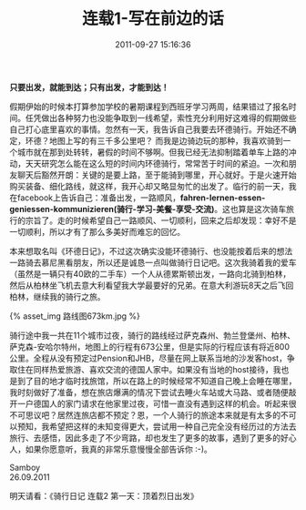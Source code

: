 ﻿---
title: 连载1-写在前边的话
permalink: 
toc: true
comments: true
date: 2011-09-27 15:16:36
updated:
tags: [骑行日记,连载]
categories:
keywords: [骑行日记,德国,骑行,出发,到达，qingnansun,samboy]
description: 2011年我在德国东边的11个城市骑行环游，体验了当地的文化、美食，也体验了“沙发客”这种借宿方式。14天的骑行给我留下了美好的回忆，也让我更进一步了解了当地的风土人情。在接下来的文章里，我将和你一起分享骑行中我的所见所闻。
top: true
---
**只要出发，就能到达；只有出发，才能到达！**  

假期伊始的时候本打算参加学校的暑期课程到西班牙学习两周，结果错过了报名时间。任凭做出各种努力也没能争取到一线希望，索性充分利用好这难得的假期做些自己打心底里喜欢的事情。忽然有一天，我告诉自己我要去环德骑行。开始还不确定，环德？地图上写的有三千多公里吧？ 而我是边骑边玩的那种，我喜欢骑到一个城市就在那到处转转，暑假的时间不够啊。但我已经无法抑制踏着单车上路的冲动，天天研究怎么能在这么短的时间内环德骑行，常常苦于时间的紧迫。一次和朋友聊天后豁然开朗：关键的是要上路，至于能骑到哪里，开心就好。于是火速开始购买装备、细化路线，就这样，我开心却又略显匆忙的出发了。临行的前一天，我在facebook上告诉自己：准备出发，一路顺风，**fahren-lernen-essen-geniessen-kommunizieren(骑行-学习-美餐-享受-交流)**。这也算是这次骑车旅行的宗旨了。走的时候希望自己一路顺风、一切顺利，回来之后却发现：幸好不是一切顺利，所以才有了那么多美好而难忘的回忆。  

本来想取名叫《环德日记》，不过这次确实没能环德骑行、也没能按着后来的想法一路骑去慕尼黑看朋友，所以还是诚恳一点叫做骑行日记吧。这次我骑着我的爱车（虽然是一辆只有40欧的二手车）一个人从德累斯顿出发，一路向北骑到柏林，然后从柏林坐飞机去意大利看望我大学最要好的兄弟。在意大利游玩8天之后飞回柏林，继续我的骑行之旅。

{% asset_img 路线图673km.jpg %}

骑行途中我一共在11个城市过夜，骑行的路线经过萨克森州、勃兰登堡州、柏林、萨克森-安哈尔特州，地图上的行程有673公里，但是实际的行程应该有将近800公里。全程从没有预定过Pension和JHB，尽量在网上联系当地的沙发客host，争取住在同样热爱旅游、喜欢交流的德国人家中。如果没有当地的host接待，我也是到了目的地才临时找旅馆，所以在路上的时候经常不知道自己晚上会睡在哪里，我时刻做好了准备，想在旅店爆满的情况下尝试去睡火车站或大马路、或者随便敲开一户德国人的家门请求在他家里过夜，可惜一直没有遇到这样的机会。听起来很不可思议吧？居然连旅店都不预定？恩，一个人骑行的旅途本来就是有太多的不可以预知，我希望把这样的未知变得更大，尝试用一种自己完全没有经历过的方法去旅行、去感悟，因此多走了不少弯路，却也发生了更多的故事，遇到了更多的好心人，如果你愿意听，我真的非常乐意慢慢全部告诉你 :-)。  

Samboy  
26.09.2011

明天请看：《骑行日记 连载2 第一天：顶着烈日出发》